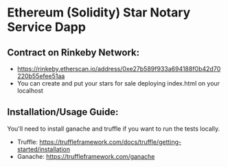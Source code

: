 # Ethereum (Solidity) Star Notary Service Dapp

## Contract on Rinkeby Network:
- https://rinkeby.etherscan.io/address/0xe27b589f933a694188f0b42d70220b55efee51aa
- You can create and put your stars for sale deploying index.html on your localhost
  
## Installation/Usage Guide:
You'll need to install ganache and truffle if you want to run the tests locally.

- Truffle: https://truffleframework.com/docs/truffle/getting-started/installation
- Ganache: https://truffleframework.com/ganache